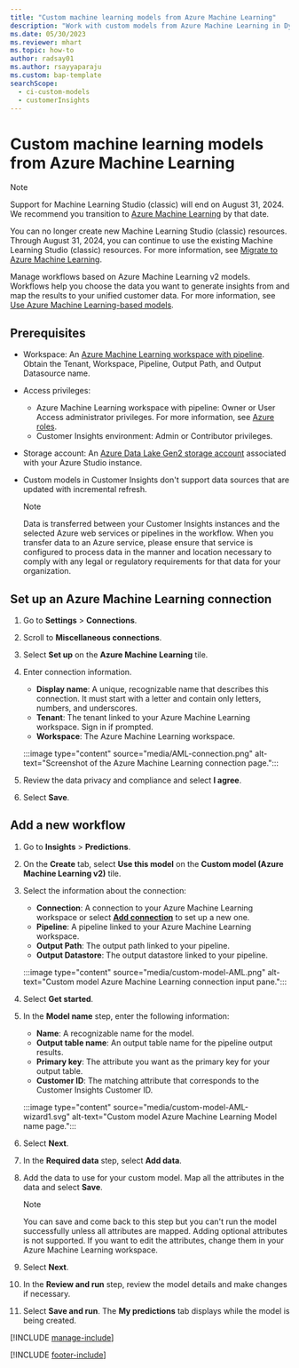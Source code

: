 ```yaml
---
title: "Custom machine learning models from Azure Machine Learning"
description: "Work with custom models from Azure Machine Learning in Dynamics 365 Customer Insights."
ms.date: 05/30/2023
ms.reviewer: mhart
ms.topic: how-to
author: radsay01
ms.author: rsayyaparaju
ms.custom: bap-template
searchScope: 
  - ci-custom-models
  - customerInsights
---
```


# Custom machine learning models from Azure Machine Learning

> [!NOTE]
> Support for Machine Learning Studio (classic) will end on August 31, 2024. We recommend you transition to [Azure Machine Learning](/azure/machine-learning/overview-what-is-azure-machine-learning) by that date.
>
> You can no longer create new Machine Learning Studio (classic) resources. Through August 31, 2024, you can continue to use the existing Machine Learning Studio (classic) resources. For more information, see [Migrate to Azure Machine Learning](/azure/machine-learning/migrate-overview).  

 Manage workflows based on Azure Machine Learning v2 models. Workflows help you choose the data you want to generate insights from and map the results to your unified customer data. For more information, see [Use Azure Machine Learning-based models](azure-machine-learning-experiments.md).

## Prerequisites

- Workspace: An [Azure Machine Learning workspace with pipeline](/azure/machine-learning/concept-ml-pipelines). Obtain the Tenant, Workspace, Pipeline, Output Path, and Output Datasource name.
- Access privileges:
  - Azure Machine Learning workspace with pipeline: Owner or User Access administrator privileges. For more information, see [Azure roles](/azure/role-based-access-control/rbac-and-directory-admin-roles).
  - Customer Insights environment: Admin or Contributor privileges.
- Storage account: An [Azure Data Lake Gen2 storage account](/azure/storage/blobs/data-lake-storage-quickstart-create-account) associated with your Azure Studio instance.
- Custom models in Customer Insights don't support data sources that are updated with incremental refresh.

  > [!NOTE]
  > Data is transferred between your Customer Insights instances and the selected Azure web services or pipelines in the workflow. When you transfer data to an Azure service, please ensure that service is configured to process data in the manner and location necessary to comply with any legal or regulatory requirements for that data for your organization.

## Set up an Azure Machine Learning connection

1. Go to **Settings** > **Connections**.

1. Scroll to **Miscellaneous connections**.

1. Select **Set up** on the **Azure Machine Learning** tile.

1. Enter connection information.

   - **Display name**: A unique, recognizable name that describes this connection. It must start with a letter and contain only letters, numbers, and underscores.
   - **Tenant**: The tenant linked to your Azure Machine Learning workspace. Sign in if prompted.
   - **Workspace**: The Azure Machine Learning workspace.

   :::image type="content" source="media/AML-connection.png" alt-text="Screenshot of the Azure Machine Learning connection page.":::

1. Review the data privacy and compliance and select **I agree**.

1. Select **Save**.

## Add a new workflow

1. Go to **Insights** > **Predictions**.

1. On the **Create** tab, select **Use this model** on the **Custom model (Azure Machine Learning v2)** tile.

1. Select the information about the connection:

   - **Connection**: A connection to your Azure Machine Learning workspace or select [**Add connection**](#set-up-an-azure-machine-learning-connection) to set up a new one.
   - **Pipeline**: A pipeline linked to your Azure Machine Learning workspace.
   - **Output Path**: The output path linked to your pipeline.
   - **Output Datastore**: The output datastore linked to your pipeline.

   :::image type="content" source="media/custom-model-AML.png" alt-text="Custom model Azure Machine Learning connection input pane.":::

1. Select **Get started**.

1. In the **Model name** step, enter the following information:

   - **Name**: A recognizable name for the model.
   - **Output table name**: An output table name for the pipeline output results.
   - **Primary key**: The attribute you want as the primary key for your output table.
   - **Customer ID**: The matching attribute that corresponds to the Customer Insights Customer ID.

   :::image type="content" source="media/custom-model-AML-wizard1.svg" alt-text="Custom model Azure Machine Learning Model name page.":::

1. Select **Next**.

1. In the **Required data** step, select **Add data**.

1. Add the data to use for your custom model. Map all the attributes in the data and select **Save**.

   > [!NOTE]
   > You can save and come back to this step but you can't run the model successfully unless all attributes are mapped. Adding optional attributes is not supported. If you want to edit the attributes, change them in your Azure Machine Learning workspace.

1. Select **Next**.

1. In the **Review and run** step, review the model details and make changes if necessary.

1. Select **Save and run**. The **My predictions** tab displays while the model is being created.

[!INCLUDE [manage-include](includes/custom-models-manage.md)]

[!INCLUDE [footer-include](includes/footer-banner.md)]
